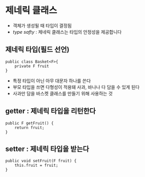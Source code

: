 # 제네릭 클래스
- 객체가 생성될 때 타입이 결정됨
- *type safty* : 제네릭 클래스는 타입의 안정성을 제공합니다

## 제네릭 타입(필드 선언)
```
public class Basket<F>{
    private F fruit
}
```
- 특정 타입이 아닌 아무 대문자 하나를 쓴다
- 부모 타입을 쓰면 다형성이 적용돼 사과, 바나나 다 담을 수 있게 된다
- 사과만 담을 바스켓 클래스를 만들기 위해 사용하는 것

## getter : 제네릭 타입을 리턴한다
```
public F getFruit() {
    return fruit;
}
```

## setter : 제네릭 타입을 받는다
```
public void setFruit(F fruit) {
    this.fruit = fruit;
}
```